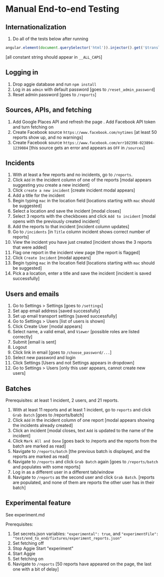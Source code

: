 Manual End-to-end Testing
=========================

Internationalization
--------------------

1. Do all of the tests below after running

```js
angular.element(document.querySelector('html')).injector().get('$translate').use('debug').then((x) => { console.log(x)})
```

[all constant string should appear in `__ALL_CAPS`]

Logging in
----------

1. Drop aggie database and run `npm install`
2. Log in as `admin` with default password [goes to `/reset_admin_password`]
3. Reset admin password [goes to `/reports`]

Sources, APIs, and fetching
--------------------

1. Add Google Places API and refresh the page
. Add Facebook API token and turn fetching on
3. Create Facebook source `https://www.facebook.com/nytimes` [at least 50
reports show up, and no warnings]
4. Create Facebook source `https://www.facebook.com/err102398-023894-1239084`
[this source gets an error and appears as `OFF` in `/sources`]

Incidents
---------

1. With at least a few reports and no incidents, go to `/reports`.
2. Click `Add` in the incident column of one of the reports [modal appears
suggesting you create a new incident]
3. Click `create a new incident` [create incident modal appears]
4. Add a title for the incident
5. Begin typing `mac` in the location field [locations starting with `mac`
should be suggested]
6. Select a location and save the incident [modal closes]
7. Select 3 reports with the checkboxes and click `Add to incident` [modal opens
with the previously created incident]
8. Add the reports to that incident [incident column updates]
9. Go to `/incidents` [in `Title` column incident shows correct number of
reports]
10. View the incident you have just created [incident shows the 3 reports that were added]
11. Flag one report in the incident view page [the report is flagged]
12. Click `Create Incident` [modal appears]
13. Begin typing `mac` in the location field [locations starting with `mac`
should be suggested]
14. Pick a a location, enter a title and save the incident [incident is saved successfully]


Users and emails
----------------

1. Go to Settings > Settings [goes to `/settings`]
2. Set app email address [saved successfully]
3. Set up email transport settings [saved successfully]
4. Go to Settings > Users [list of users is shown]
5. Click Create User [modal appears]
6. Select name, a valid email, and `Viewer` [possible roles are listed correctly]
7. Submit [email is sent]
8. Logout
9. Click link in email [goes to `/choose_password/...`]
10. Select new password and login
11. Click Settings [Users and not Settings appears in dropdown]
12. Go to Settings > Users [only this user appears, cannot create new users]

Batches
-------

Prerequisites: at least 1 incident, 2 users, and 21 reports.
1. With at least 11 reports and at least 1 incident, go to `reports` and click
`Grab Batch` [goes to /reports/batch]
2. Click `Add` in the incident column of one report [modal appears showing
the incidents already created]
3. Click an incident [modal closes, text `Add` is updated to the name of the
incident]
4. Click `Mark All and Done` [goes back to /reports and the reports from the
batch are marked as read]
5. Navigate to `/reports/batch` [the previous batch is displayed, and the
reports are marked as read]
6. Navigate to `/reports` and click `Grab Batch` again [goes to `/reports/batch`
and populates with some reports]
7. Log in as a different user in a different tab/window
8. Navigate to `/reports` as the second user and click `Grab Batch`. [reports
are populated, and none of them are reports the other user has in their batch]

Experimental feature
------------
See experiment.md

Prerequisites: 
1. Set secrets.json variables: `"experimental": true`, and `"experimentFile": "test/end_to_end/fixtures/experiment_reports.json"`
2. Set fetching off
3. Stop Aggie
Start "experiment"
1. Start Aggie
1. Set fetching on
1. Navigate to `/reports` [50 reports have appeared on the page, the last one with a 
bit of delay]
